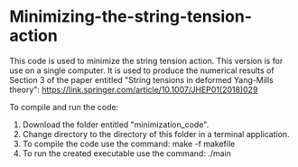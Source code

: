 # Minimizing-the-string-tension-action

This code is used to minimize the string tension action. This version
is for use on a single computer. It is used to produce the numerical
results of Section 3 of the paper entitled "String tensions in deformed Yang-Mills theory":
https://link.springer.com/article/10.1007/JHEP01(2018)029

To compile and run the code:
1. Download the folder entitled "minimization_code".
2. Change directory to the directory of this folder in a terminal application.
3. To compile the code use the command: make -f makefile
4. To run the created executable use the command: ./main
